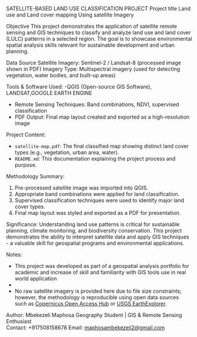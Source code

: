 SATELLITE-BASED LAND USE CLASSIFICATION PROJECT
Project title
Land use and Land cover mapping Using satellite Imagery

Objective
This project demonstrates the application of satellite remote sensing and GIS techniques to classify and analyze land use and land cover (LULC) patterns in a selected region. The goal is to showcase environmental spatial analysis skills relevant for sustainable development and urban planning.

Data Source
Satellite Imagery: Sentinel-2 / Landsat-8 (processed image shown in PDF)
Imagery Type: Multispectral imagery (used for detecting vegetation, water bodies, and built-up areas)

Tools & Software Used:
-QGIS (Open-source GIS Software), LANDSAT,GOOGLE EARTH ENGINE
- Remote Sensing Techniques: Band combinations, NDVI, supervised classification
- PDF Output: Final map layout created and exported as a high-resolution image

 Project Content:	
- `satellite-map.pdf`: The final classified map showing distinct land cover types (e.g., vegetation, urban area, water).
- `README.md`: This documentation explaining the project process and purpose.

Methodology Summary:
1. Pre-processed satellite image was imported into QGIS.
2. Appropriate band combinations were applied for land classification.
3. Supervised classification techniques were used to identify major land cover types.
4. Final map layout was styled and exported as a PDF for presentation.

 Significance:
Understanding land use patterns is critical for sustainable planning, climate monitoring, and biodiversity conservation. This project demonstrates the ability to interpret satellite data and apply GIS techniques - a valuable skill for geospatial programs and environmental applications.

Notes:
- This project was developed as part of a geospatial analysis portfolio for academic and increase of skill and familiarity with GIS tools use in real world application
- 
- No raw satellite imagery is provided here due to file size constraints; however, the methodology is reproducible using open data sources such as [Copernicus Open Access Hub](https://scihub.copernicus.eu/) or [USGS EarthExplorer](https://earthexplorer.usgs.gov/).

Author:
Mbekezeli Maphosa
Geography Student | GIS & Remote Sensing Enthusiast  
Contact: +917508158678
Email: maphosambekezeli2@gmail.com
